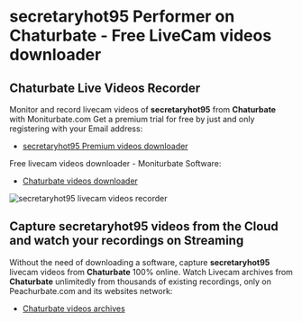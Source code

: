 # secretaryhot95 Performer on Chaturbate - Free LiveCam videos downloader

## Chaturbate Live Videos Recorder

Monitor and record livecam videos of **secretaryhot95** from **Chaturbate** with Moniturbate.com
Get a premium trial for free by just and only registering with your Email address:
* [secretaryhot95 Premium videos downloader](https://moniturbate.com/request-demo-licence-key.html)

Free livecam videos downloader - Moniturbate Software:
* [Chaturbate videos downloader](https://moniturbate.com/moniturbate-download-software.html)

![secretaryhot95 livecam videos recorder](https://peachurnet.com/templates/moniturbate-software.png)


## Capture secretaryhot95 videos from the Cloud and watch your recordings on Streaming

Without the need of downloading a software, capture **secretaryhot95** livecam videos from **Chaturbate** 100% online.
Watch Livecam archives from **Chaturbate** unlimitedly from thousands of existing recordings, only on Peachurbate.com and its websites network:
* [Chaturbate videos archives](https://peachurnet.com/)